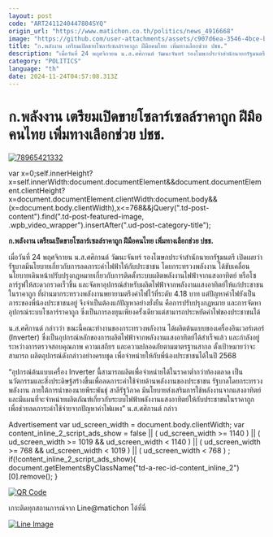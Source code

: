```yaml
---
layout: post
code: "ART2411240447804SYQ"
origin_url: "https://www.matichon.co.th/politics/news_4916668"
image: "https://github.com/user-attachments/assets/c907d6ea-3546-4bce-b46f-1cfa92b3c597"
title: "ก.พลังงาน เตรียมเปิดขายโซลาร์เซลล์ราคาถูก ฝีมือคนไทย เพิ่มทางเลือกช่วย ปชช."
description: "เมื่อวันที่ 24 พฤศจิกายน น.ส.ศศิกานต์ วัฒนะจันทร์ รองโฆษกประจำสำนักนายกรัฐมนตรี เปิดเผยว่า รัฐบาลมีนโยบายเกี่ยวกับการลดภาระค่าไฟฟ้าให้กับประชาชน"
category: "POLITICS"
language: "th"
date: 2024-11-24T04:57:08.313Z
---
```


# ก.พลังงาน เตรียมเปิดขายโซลาร์เซลล์ราคาถูก ฝีมือคนไทย เพิ่มทางเลือกช่วย ปชช.

[![](https://www.matichon.co.th/wp-content/uploads/2024/11/78965421332.jpg "78965421332")](https://www.matichon.co.th/wp-content/uploads/2024/11/78965421332.jpg)

var x=0;self.innerHeight?x=self.innerWidth:document.documentElement&&document.documentElement.clientHeight?x=document.documentElement.clientWidth:document.body&&(x=document.body.clientWidth),x<=768&&jQuery(".td-post-content").find(".td-post-featured-image, .wpb\_video\_wrapper").insertAfter(".ud-post-category-title");

**ก.พลังงาน เตรียมเปิดขายโซลาร์เซลล์ราคาถูก ฝีมือคนไทย เพิ่มทางเลือกช่วย ปชช.**

เมื่อวันที่ 24 พฤศจิกายน น.ส.ศศิกานต์ วัฒนะจันทร์ รองโฆษกประจำสำนักนายกรัฐมนตรี เปิดเผยว่า รัฐบาลมีนโยบายเกี่ยวกับการลดภาระค่าไฟฟ้าให้กับประชาชน โดยกระทรวงพลังงาน ได้ขับเคลื่อนนโยบายเดินหน้าปรับปรุงกฎหมายเกี่ยวกับการติดตั้งระบบผลิตพลังงานไฟฟ้าจากแสงอาทิตย์ หรือโซลาร์รูฟให้สะดวกรวดเร็วขึ้น และจัดหาอุปกรณ์สำหรับผลิตไฟฟ้าจากพลังงานแสงอาทิตย์ให้แก่ประชาชนในราคาถูก ที่ผ่านมากระทรวงพลังงานพยายามตรึงค่าไฟไว้ที่ระดับ 4.18 บาท แต่ปัญหาค่าไฟยังเป็นภาระของพี่น้องประชาชนอยู่ จึงจำเป็นต้องแก้ปัญหาอย่างยั่งยืน คือการปรับปรุงกฎหมาย และการจัดหาอุปกรณ์ระบบโซลาร์ราคาถูก ซึ่งเป็นการลงทุนเพียงครั้งเดียวแต่สามารถประหยัดค่าไฟของประชาชนได้

น.ส.ศศิกานต์ กล่าวว่า ขณะนี้คณะทำงานของกระทรวงพลังงาน ได้ผลิตต้นแบบของเครื่องอินเวอร์เตอร์ (Inverter) ซึ่งเป็นอุปกรณ์หลักของการผลิตไฟฟ้าจากพลังงานแสงอาทิตย์ได้สำเร็จแล้ว และกำลังอยู่ระหว่างการตรวจสอบคุณภาพ ความเสถียร และความปลอดภัยตามมาตรฐานสากล ตั้งเป้าหมายว่าจะสามารถ ผลิตอุปกรณ์ดังกล่าวอย่างครบชุด เพื่อจำหน่ายให้กับพี่น้องประชาชนได้ในปี 2568

“อุปกรณ์ต้นแบบเครื่อง Inverter นี้สามารถผลิตเพื่อจำหน่ายได้ในราคาต่ำกว่าท้องตลาด เป็นนวัตกรรมและสิ่งประดิษฐ์สร้างขึ้นเพื่อลดภาระค่าใช้จ่ายด้านพลังงานของประชาชน รัฐบาลโดยกระทรวงพลังงาน ภายใต้การนำของนายพีระพันธุ์ สาลีรัฐวิภาค มีนโยบายส่งเสริมการใช้พลังงานจากแสงอาทิตย์ และมีแผนที่จะจำหน่ายผลิตภัณฑ์เกี่ยวกับระบบไฟฟ้าพลังงานแสงอาทิตย์ให้กับประชาชนในราคาถูก เพื่อช่วยลดภาระค่าใช้จ่ายจากปัญหาค่าไฟแพง” น.ส.ศศิกานต์ กล่าว

Advertisement var ud\_screen\_width = document.body.clientWidth; var content\_inline\_2\_script\_ads\_show = false || ( ud\_screen\_width >= 1140 ) || ( ud\_screen\_width >= 1019 && ud\_screen\_width < 1140 ) || ( ud\_screen\_width >= 768 && ud\_screen\_width < 1019 ) || ( ud\_screen\_width < 768 ) ; if(!content\_inline\_2\_script\_ads\_show){ document.getElementsByClassName("td-a-rec-id-content\_inline\_2")\[0\].remove(); }

[![QR Code](https://www.matichon.co.th/wp-content/uploads/2023/07/wob1371z.jpg)](https://lin.ee/ht0nDxX)

เกาะติดทุกสถานการณ์จาก Line@matichon ได้ที่นี่

[![Line Image](https://www.matichon.co.th/wp-content/uploads/2023/07/th.png)](https://lin.ee/ht0nDxX)